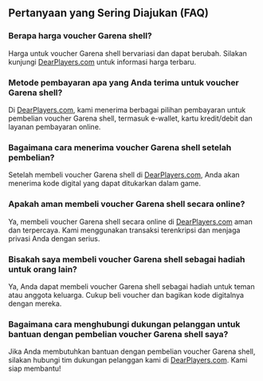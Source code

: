 ## Pertanyaan yang Sering Diajukan (FAQ)

### Berapa harga voucher Garena shell?
Harga untuk voucher Garena shell bervariasi dan dapat berubah. Silakan kunjungi [DearPlayers.com](https://www.dearplayers.com) untuk informasi harga terbaru.

### Metode pembayaran apa yang Anda terima untuk voucher Garena shell?
Di [DearPlayers.com](https://www.dearplayers.com), kami menerima berbagai pilihan pembayaran untuk pembelian voucher Garena shell, termasuk e-wallet, kartu kredit/debit dan layanan pembayaran online.

### Bagaimana cara menerima voucher Garena shell setelah pembelian?
Setelah membeli voucher Garena shell di [DearPlayers.com](https://www.dearplayers.com), Anda akan menerima kode digital yang dapat ditukarkan dalam game.

### Apakah aman membeli voucher Garena shell secara online?
Ya, membeli voucher Garena shell secara online di [DearPlayers.com](https://www.dearplayers.com) aman dan terpercaya. Kami menggunakan transaksi terenkripsi dan menjaga privasi Anda dengan serius.

### Bisakah saya membeli voucher Garena shell sebagai hadiah untuk orang lain?
Ya, Anda dapat membeli voucher Garena shell sebagai hadiah untuk teman atau anggota keluarga. Cukup beli voucher dan bagikan kode digitalnya dengan mereka.

### Bagaimana cara menghubungi dukungan pelanggan untuk bantuan dengan pembelian voucher Garena shell saya?
Jika Anda membutuhkan bantuan dengan pembelian voucher Garena shell, silakan hubungi tim dukungan pelanggan kami di [DearPlayers.com](https://www.dearplayers.com). Kami siap membantu! 